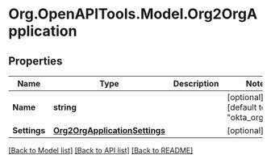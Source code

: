 # Org.OpenAPITools.Model.Org2OrgApplication

## Properties

Name | Type | Description | Notes
------------ | ------------- | ------------- | -------------
**Name** | **string** |  | [optional] [default to "okta_org2org"]
**Settings** | [**Org2OrgApplicationSettings**](Org2OrgApplicationSettings.md) |  | [optional] 

[[Back to Model list]](../README.md#documentation-for-models) [[Back to API list]](../README.md#documentation-for-api-endpoints) [[Back to README]](../README.md)

